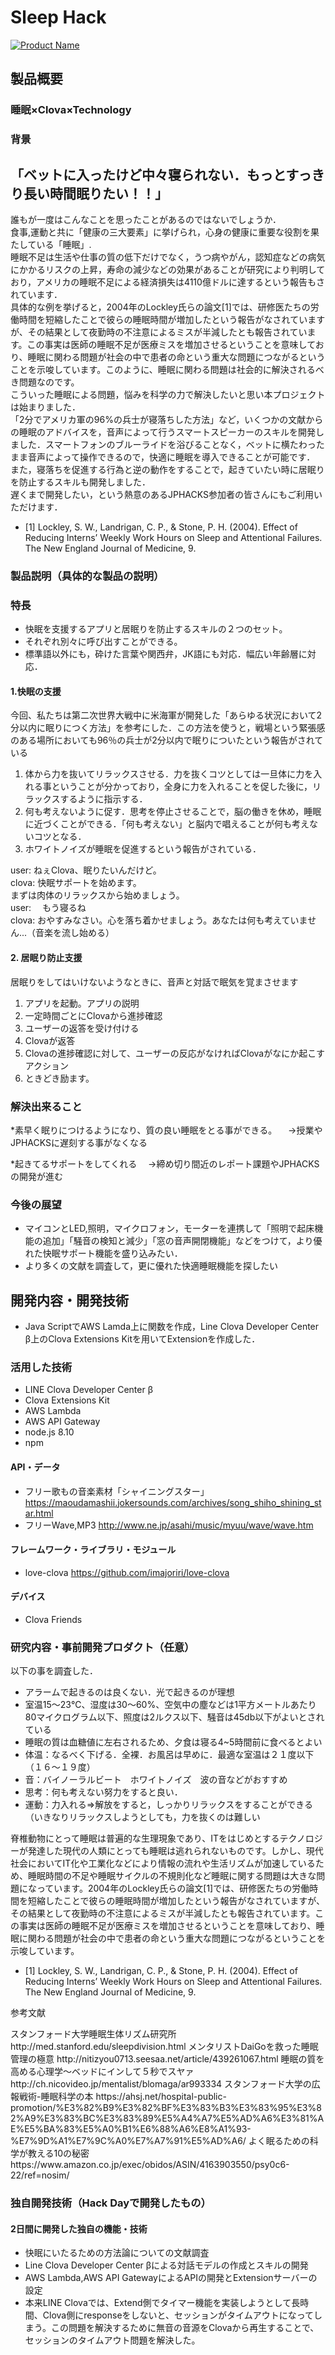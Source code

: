 
# Sleep Hack



[![Product Name](image2.png)](https://youtu.be/wzlgo9xku5w)

## 製品概要
### 睡眠×Clova×Technology


### 背景
## 「ベットに入ったけど中々寝られない．もっとすっきり長い時間眠りたい！！」
<p>誰もが一度はこんなことを思ったことがあるのではないでしょうか．<br>
食事,運動と共に「健康の三大要素」に挙げられ，心身の健康に重要な役割を果たしている「睡眠」.</br>
睡眠不足は生活や仕事の質の低下だけでなく，うつ病やがん，認知症などの病気にかかるリスクの上昇，寿命の減少などの効果があることが研究により判明しており，アメリカの睡眠不足による経済損失は4110億ドルに達するという報告もされています．</br>
具体的な例を挙げると，2004年のLockley氏らの論文[1]では、研修医たちの労働時間を短縮したことで彼らの睡眠時間が増加したという報告がなされていますが、その結果として夜勤時の不注意によるミスが半減したとも報告されています。この事実は医師の睡眠不足が医療ミスを増加させるということを意味しており、睡眠に関わる問題が社会の中で患者の命という重大な問題につながるということを示唆しています。このように、睡眠に関わる問題は社会的に解決されるべき問題なのです。</br>
こういった睡眠による問題，悩みを科学の力で解決したいと思い本プロジェクトは始まりました．</br>
「2分でアメリカ軍の96%の兵士が寝落ちした方法」など，いくつかの文献からの睡眠のアドバイスを，音声によって行うスマートスピーカーのスキルを開発しました．スマートフォンのブルーライドを浴びることなく，ベットに横たわったまま音声によって操作できるので，快適に睡眠を導入できることが可能です．</br>
また，寝落ちを促進する行為と逆の動作をすることで，起きていたい時に居眠りを防止するスキルも開発しました．</br>
遅くまで開発したい，という熱意のあるJPHACKS参加者の皆さんにもご利用いただけます．</p>

- [1] Lockley, S. W., Landrigan, C. P., & Stone, P. H. (2004). Effect of Reducing Interns’ Weekly Work Hours on Sleep and Attentional Failures. The New England Journal of Medicine, 9.  


### 製品説明（具体的な製品の説明）

### 特長
- 快眠を支援するアプリと居眠りを防止するスキルの２つのセット。
- それぞれ別々に呼び出すことができる。
- 標準語以外にも，砕けた言葉や関西弁，JK語にも対応．幅広い年齢層に対応．

#### 1.快眠の支援
今回、私たちは第二次世界大戦中に米海軍が開発した「あらゆる状況において2分以内に眠りにつく方法」を参考にした．この方法を使うと，戦場という緊張感のある場所においても96％の兵士が2分以内で眠りについたという報告がされている<br> 

1. 体から力を抜いてリラックスさせる．力を抜くコツとしては一旦体に力を入れる事ということが分かっており，全身に力を入れることを促した後に，リラックスするように指示する．
2. 何も考えないように促す．思考を停止させることで，脳の働きを休め，睡眠に近づくことができる．「何も考えない」と脳内で唱えることが何も考えないコツとなる．
3. ホワイトノイズが睡眠を促進するという報告がされている．
      
user: ねぇClova、眠りたいんだけど。<br>
clova: 快眠サポートを始めます。　<br>
      まずは肉体のリラックスから始めましょう。<br>
user: 　もう寝るね<br>
clova: おやすみなさい。心を落ち着かせましょう。あなたは何も考えていません...（音楽を流し始める）<br>


#### 2. 居眠り防止支援  
居眠りをしてはいけないようなときに、音声と対話で眠気を覚まさせます

1. アプリを起動。アプリの説明
2. 一定時間ごとにClovaから進捗確認
3. ユーザーの返答を受け付ける
4. Clovaが返答
5. Clovaの進捗確認に対して、ユーザーの反応がなければClovaがなにか起こすアクション
6. ときどき励ます。


### 解決出来ること
*素早く眠りにつけるようになり、質の良い睡眠をとる事ができる。
　→授業やJPHACKSに遅刻する事がなくなる

*起きてるサポートをしてくれる
　→締め切り間近のレポート課題やJPHACKSの開発が進む


### 今後の展望

* マイコンとLED,照明，マイクロフォン，モーターを連携して「照明で起床機能の追加」「騒音の検知と減少」「窓の音声開閉機能」などをつけて，より優れた快眠サポート機能を盛り込みたい．
* より多くの文献を調査して，更に優れた快適睡眠機能を探したい


## 開発内容・開発技術
- Java ScriptでAWS Lamda上に関数を作成，Line Clova Developer Center β上のClova Extensions Kitを用いてExtensionを作成した．


### 活用した技術
- LINE Clova Developer Center β
- Clova Extensions Kit
- AWS Lambda
- AWS API Gateway
- node.js 8.10
- npm

#### API・データ
* フリー歌もの音楽素材「シャイニングスター」
https://maoudamashii.jokersounds.com/archives/song_shiho_shining_star.html
* フリーWave,MP3
http://www.ne.jp/asahi/music/myuu/wave/wave.htm


#### フレームワーク・ライブラリ・モジュール
* love-clova
https://github.com/imajoriri/love-clova
 

#### デバイス
* Clova Friends

### 研究内容・事前開発プロダクト（任意）

以下の事を調査した．

* アラームで起きるのは良くない．光で起きるのが理想 
* 室温15〜23℃、湿度は30〜60%、空気中の塵などは1平方メートルあたり80マイクログラム以下、照度は2ルクス以下、騒音は45db以下がよいとされている 
* 睡眠の質は血糖値に左右されるため、夕食は寝る4~5時間前に食べるとよい 
* 体温：なるべく下げる．全裸．お風呂は早めに．最適な室温は２１度以下（１６～１９度） 
*  音：バイノーラルビート　ホワイトノイズ　波の音などがおすすめ 
* 思考：何も考えない努力をすると良い．
* 運動：力入れる⇒解放をすると，しっかりリラックスをすることができる（いきなりリラックスしようとしても，力を抜くのは難しい


脊椎動物にとって睡眠は普遍的な生理現象であり、ITをはじめとするテクノロジーが発達した現代の人類にとっても睡眠は逃れられないものです。しかし、現代社会においてIT化や工業化などにより情報の流れや生活リズムが加速しているため、睡眠時間の不足や睡眠サイクルの不規則化など睡眠に関する問題は大きな問題になっています。2004年のLockley氏らの論文\[1\]では、研修医たちの労働時間を短縮したことで彼らの睡眠時間が増加したという報告がなされていますが、その結果として夜勤時の不注意によるミスが半減したとも報告されています。この事実は医師の睡眠不足が医療ミスを増加させるということを意味しており、睡眠に関わる問題が社会の中で患者の命という重大な問題につながるということを示唆しています。
- \[1\] Lockley, S. W., Landrigan, C. P., & Stone, P. H. (2004). Effect of Reducing Interns’ Weekly Work Hours on Sleep and Attentional Failures. The New England Journal of Medicine, 9.  


<p>参考文献</P>
スタンフォード大学睡眠生体リズム研究所
http://med.stanford.edu/sleepdivision.html
メンタリストDaiGoを救った睡眠管理の極意
http://nitizyou0713.seesaa.net/article/439261067.html
睡眠の質を高める心理学～ベッドにインして５秒でスヤァ
http://ch.nicovideo.jp/mentalist/blomaga/ar993334
スタンフォード大学の広報戦術-睡眠科学の本
https://ahsj.net/hospital-public-promotion/%E3%82%B9%E3%82%BF%E3%83%B3%E3%83%95%E3%82%A9%E3%83%BC%E3%83%89%E5%A4%A7%E5%AD%A6%E3%81%AE%E5%BA%83%E5%A0%B1%E6%88%A6%E8%A1%93-%E7%9D%A1%E7%9C%A0%E7%A7%91%E5%AD%A6/
よく眠るための科学が教える10の秘密
https://www.amazon.co.jp/exec/obidos/ASIN/4163903550/psy0c6-22/ref=nosim/


### 独自開発技術（Hack Dayで開発したもの）
#### 2日間に開発した独自の機能・技術

* 快眠にいたるための方法論についての文献調査
* Line Clova Developer Center βによる対話モデルの作成とスキルの開発
* AWS Lambda,AWS API GatewayによるAPIの開発とExtensionサーバーの設定
* 本来LINE Clovaでは、Extend側でタイマー機能を実装しようとして長時間、Clova側にresponseをしないと、セッションがタイムアウトになってしまう。この問題を解決するために無音の音源をClovaから再生することで、セッションのタイムアウト問題を解決した。




